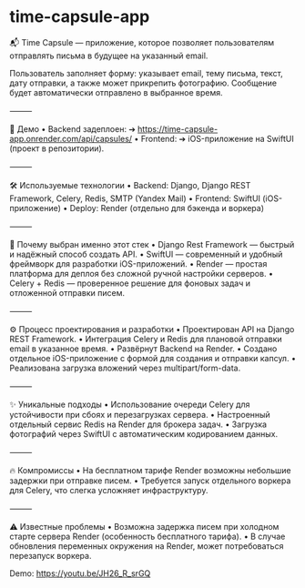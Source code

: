 # time-capsule-app
📬 Time Capsule — приложение, которое позволяет пользователям отправлять письма в будущее на указанный email.

Пользователь заполняет форму: указывает email, тему письма, текст, дату отправки, а также может прикрепить фотографию.
Сообщение будет автоматически отправлено в выбранное время.

⸻

🚀 Демо
	•	Backend задеплоен:
➔ https://time-capsule-app.onrender.com/api/capsules/
	•	Frontend:
➔ iOS-приложение на SwiftUI (проект в репозитории).

⸻

🛠️ Используемые технологии
	•	Backend: Django, Django REST Framework, Celery, Redis, SMTP (Yandex Mail)
	•	Frontend: SwiftUI (iOS-приложение)
	•	Deploy: Render (отдельно для бэкенда и воркера)

⸻

💬 Почему выбран именно этот стек
	•	Django Rest Framework — быстрый и надёжный способ создать API.
	•	SwiftUI — современный и удобный фреймворк для разработки iOS-приложений.
	•	Render — простая платформа для деплоя без сложной ручной настройки серверов.
	•	Celery + Redis — проверенное решение для фоновых задач и отложенной отправки писем.

⸻

⚙️ Процесс проектирования и разработки
	•	Проектирован API на Django REST Framework.
	•	Интеграция Celery и Redis для плановой отправки email в указанное время.
	•	Развёрнут Backend на Render.
	•	Создано отдельное iOS-приложение с формой для создания и отправки капсул.
	•	Реализована загрузка вложений через multipart/form-data.

⸻

✨ Уникальные подходы
	•	Использование очереди Celery для устойчивости при сбоях и перезагрузках сервера.
	•	Настроенный отдельный сервис Redis на Render для брокера задач.
	•	Загрузка фотографий через SwiftUI с автоматическим кодированием данных.

⸻

🔥 Компромиссы
	•	На бесплатном тарифе Render возможны небольшие задержки при отправке писем.
	•	Требуется запуск отдельного воркера для Celery, что слегка усложняет инфраструктуру.

⸻

⚠️ Известные проблемы
	•	Возможна задержка писем при холодном старте сервера Render (особенность бесплатного тарифа).
	•	В случае обновления переменных окружения на Render, может потребоваться перезапуск воркера.

Demo: https://youtu.be/JH26_R_srGQ
